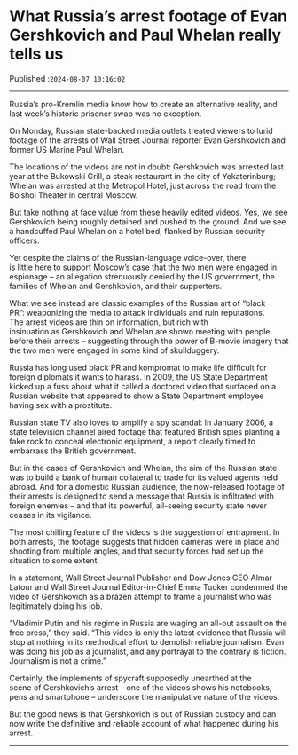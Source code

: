 # What Russia’s arrest footage of Evan Gershkovich and Paul Whelan really tells us

Published :`2024-08-07 10:16:02`

---

Russia’s pro-Kremlin media know how to create an alternative reality, and last week’s historic prisoner swap was no exception.

On Monday, Russian state-backed media outlets treated viewers to lurid footage of the arrests of Wall Street Journal reporter Evan Gershkovich and former US Marine Paul Whelan.

The locations of the videos are not in doubt: Gershkovich was arrested last year at the Bukowski Grill, a steak restaurant in the city of Yekaterinburg; Whelan was arrested at the Metropol Hotel, just across the road from the Bolshoi Theater in central Moscow.

But take nothing at face value from these heavily edited videos. Yes, we see Gershkovich being roughly detained and pushed to the ground. And we see a handcuffed Paul Whelan on a hotel bed, flanked by Russian security officers.

Yet despite the claims of the Russian-language voice-over, there is little here to support Moscow’s case that the two men were engaged in espionage – an allegation strenuously denied by the US government, the families of Whelan and Gershkovich, and their supporters.

What we see instead are classic examples of the Russian art of “black PR”: weaponizing the media to attack individuals and ruin reputations. The arrest videos are thin on information, but rich with insinuation as Gershkovich and Whelan are shown meeting with people before their arrests – suggesting through the power of B-movie imagery that the two men were engaged in some kind of skullduggery.

Russia has long used black PR and kompromat to make life difficult for foreign diplomats it wants to harass. In 2009, the US State Department kicked up a fuss about what it called a doctored video that surfaced on a Russian website that appeared to show a State Department employee having sex with a prostitute.

Russian state TV also loves to amplify a spy scandal: In January 2006, a state television channel aired footage that featured British spies planting a fake rock to conceal electronic equipment, a report clearly timed to embarrass the British government.

But in the cases of Gershkovich and Whelan, the aim of the Russian state was to build a bank of human collateral to trade for its valued agents held abroad. And for a domestic Russian audience, the now-released footage of their arrests is designed to send a message that Russia is infiltrated with foreign enemies – and that its powerful, all-seeing security state never ceases in its vigilance.

The most chilling feature of the videos is the suggestion of entrapment. In both arrests, the footage suggests that hidden cameras were in place and shooting from multiple angles, and that security forces had set up the situation to some extent.

In a statement, Wall Street Journal Publisher and Dow Jones CEO Almar Latour and Wall Street Journal Editor-in-Chief Emma Tucker condemned the video of Gershkovich as a brazen attempt to frame a journalist who was legitimately doing his job.

“Vladimir Putin and his regime in Russia are waging an all-out assault on the free press,” they said. “This video is only the latest evidence that Russia will stop at nothing in its methodical effort to demolish reliable journalism. Evan was doing his job as a journalist, and any portrayal to the contrary is fiction. Journalism is not a crime.”

Certainly, the implements of spycraft supposedly unearthed at the scene of Gershkovich’s arrest – one of the videos shows his notebooks, pens and smartphone – underscore the manipulative nature of the videos.

But the good news is that Gershkovich is out of Russian custody and can now write the definitive and reliable account of what happened during his arrest.

---

